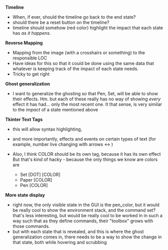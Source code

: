 __Timeline__

 - When, if ever, should the timeline go back to the end state?
 - should there be a reset button on the timeline?
 - timeline should somehow (red color) highlight the impact that
   each state has _as it happens_. 

__Reverse Mapping__

 - Mapping from the image (with a crosshairs or something) to the responsible LOC
 - Have ideas for this so that it could be done using the same data that whatever
   is keeping track of the impact of each state needs.
 - Tricky to get right


__Ghost generalization__

 - I want to generalize the ghosting so that Pen, Set, will be able to show 
   their effects. Hm. but each of these really has no way of showing _every_
   effect it has had... only the most recent one. It that sense, is very similar
   to the _impact_ of a state mentioned above
   
__Tkinter Text Tags__

 - this will allow syntax highlighting,
 - and more importantly, effects and events on certain types of text
   (for example, number live changing with arrows <-> )
 - Also, I think COLOR should be its own tag, because it has its own effect
   But that's kind of hacky - because the only things we know are colors are
   
     - Set [DOT] [COLOR]
     - Paper [COLOR]
     - Pen [COLOR]
     
__More state display__

  - right now, the only visible state in the GUI is the pen\_color, but it would
    be really cool to show the environment stack, and the command set? that's less interesting,
    but would be really cool to be worked in in such a way such that as they define commands,
    their "toolbox" grows with those commands.
  - but with each state that is revealed, and this is where the ghost generalization comes in,
    there needs to be a way to show the change in that state, both while hovering and scrubbing


